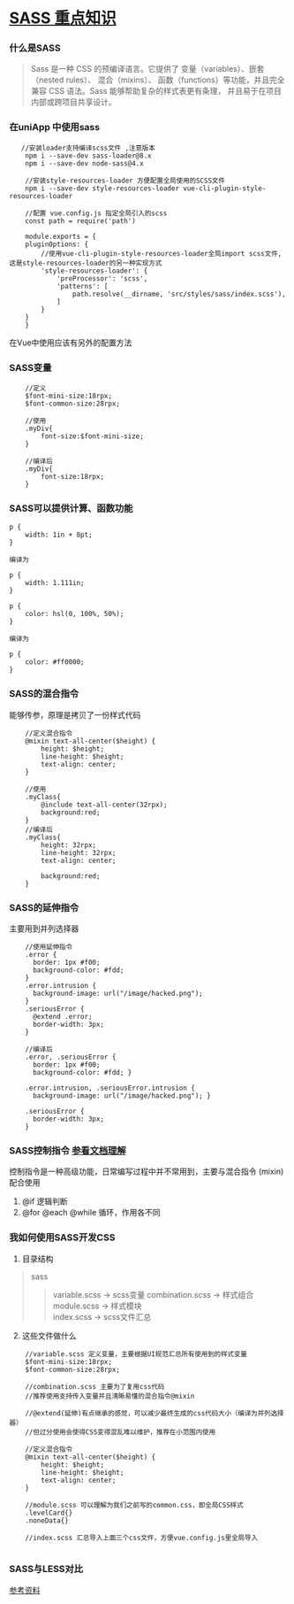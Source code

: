 # [SASS 重点知识](https://www.sass.hk/docs/)

### 什么是SASS
> Sass 是一种 CSS 的预编译语言。它提供了 变量（variables）、嵌套（nested rules）、 混合（mixins）、 函数（functions）等功能，并且完全兼容 CSS 语法。Sass 能够帮助复杂的样式表更有条理， 并且易于在项目内部或跨项目共享设计。


### 在uniApp 中使用sass

```
   //安装loader支持编译scss文件 ,注意版本
	npm i --save-dev sass-loader@8.x	 
	npm i --save-dev node-sass@4.x	  

	//安装style-resources-loader 方便配置全局使用的SCSS文件
	npm i --save-dev style-resources-loader vue-cli-plugin-style-resources-loader

	//配置 vue.config.js 指定全局引入的scss
	const path = require('path')

	module.exports = {
	pluginOptions: {
		//使用vue-cli-plugin-style-resources-loader全局import scss文件,这是style-resources-loader的另一种实现方式
		'style-resources-loader': {
			'preProcessor': 'scss',
			'patterns': [
				path.resolve(__dirname, 'src/styles/sass/index.scss'),
			]
		}
	}
	}
```

在Vue中使用应该有另外的配置方法


### SASS变量

```
	//定义
	$font-mini-size:18rpx;
	$font-common-size:28rpx;
	
	//使用
	.myDiv{
		font-size:$font-mini-size;
	}
	
	//编译后
	.myDiv{
		font-size:18rpx;
	}
```


### SASS可以提供计算、函数功能
```
p {
	width: 1in + 8pt;
}

编译为

p {
	width: 1.111in; 
}

p {
	color: hsl(0, 100%, 50%);
}

编译为

p {
	color: #ff0000; 
}
```

### SASS的混合指令
能够传参，原理是拷贝了一份样式代码
```
	//定义混合指令
	@mixin text-all-center($height) {
		height: $height;
		line-height: $height;
		text-align: center;
	}
	
	//使用
	.myClass{
		@include text-all-center(32rpx);
		background:red;
	}
	//编译后
	.myClass{
		height: 32rpx;
		line-height: 32rpx;
		text-align: center;
		
		background:red;
	}
```

### SASS的延伸指令
主要用到并列选择器
```
	//使用延伸指令
	.error {
	  border: 1px #f00;
	  background-color: #fdd;
	}
	.error.intrusion {
	  background-image: url("/image/hacked.png");
	}
	.seriousError {
	  @extend .error;
	  border-width: 3px;
	}
	
	//编译后
	.error, .seriousError {
	  border: 1px #f00;
	  background-color: #fdd; }
	
	.error.intrusion, .seriousError.intrusion {
	  background-image: url("/image/hacked.png"); }
	
	.seriousError {
	  border-width: 3px; 
	}
```

### SASS控制指令 [参看文档理解](https://www.sass.hk/docs/)
控制指令是一种高级功能，日常编写过程中并不常用到，主要与混合指令 (mixin) 配合使用
1. @if 逻辑判断
2. @for @each @while 循环，作用各不同

### 我如何使用SASS开发CSS

1. 目录结构

> sass  
>> variable.scss -> scss变量 
>> combination.scss -> 样式组合  
>> module.scss -> 样式模块  
>> index.scss -> scss文件汇总  

2. 这些文件做什么

```
	//variable.scss 定义变量，主要根据UI规范汇总所有使用到的样式变量
	$font-mini-size:18rpx;
	$font-common-size:28rpx;
	
	//combination.scss 主要为了复用css代码
	//推荐使用支持传入变量并且清晰易懂的混合指令@mixin
	
	//@extend(延伸)有点继承的感觉，可以减少最终生成的css代码大小（编译为并列选择器）
	//但过分使用会使得CSS变得混乱难以维护，推荐在小范围内使用
	
	//定义混合指令
	@mixin text-all-center($height) {
		height: $height;
		line-height: $height;
		text-align: center;
	}
	
	//module.scss 可以理解为我们之前写的common.css，即全局CSS样式
	.levelCard{}
	.noneData{}
	
	//index.scss 汇总导入上面三个css文件，方便vue.config.js里全局导入
	
```

### SASS与LESS对比
[参考资料](https://www.cnblogs.com/wangpenghui522/p/5467560.html)